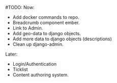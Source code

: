 #TODO:
Now:
- Add docker commands to repo.
- Breadcrumb component ember.
- Link to Admin.
- Add geo-data to django objects.
- Add more data to django objects (descriptions)
- Clean up django-admin.

Later:
- Login/Authentication
- Ticklist
- Content authoring system.
